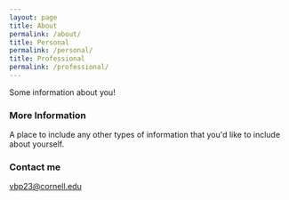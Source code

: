 ```yaml
---
layout: page
title: About
permalink: /about/
title: Personal
permalink: /personal/
title: Professional
permalink: /professional/
---
```


Some information about you!

### More Information

A place to include any other types of information that you'd like to include about yourself.

### Contact me

[vbp23@cornell.edu](mailto:vbp23@cornell.edu)
